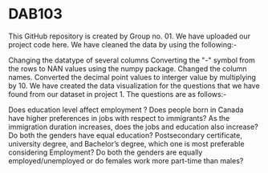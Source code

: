 # DAB103
This GitHub repository is created by Group no. 01.
We have uploaded our project code here.
We have cleaned the data by using the following:-

Changing the datatype of several columns
Converting the "-" symbol from the rows to NAN values using the numpy package.
Changed the column names.
Converted the decimal point values to interger value by multiplying by 10.
We have created the data visualization for the questions that we have found from our dataset in project 1.
The questions are as follows:-

Does education level affect employment ?
Does people born in Canada have higher preferences in jobs with respect to immigrants?
As the immigration duration increases, does the jobs and education also increase?
Do both the genders have equal education?
Postsecondary certificate, university degree, and Bachelor’s degree, which one is most preferable considering Employment?
Do both the genders are equally employed/unemployed or do females work more part-time than males?
